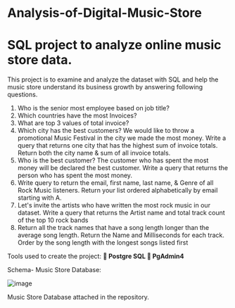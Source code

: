 # Analysis-of-Digital-Music-Store

# SQL project to analyze online music store data. 
This project is to examine and analyze the dataset with SQL and help the music store understand its business growth by answering following questions.

1. Who is the senior most employee based on job title?
2. Which countries have the most Invoices?
3. What are top 3 values of total invoice?
4. Which city has the best customers? We would like to throw a promotional Music Festival in the city we made the most money. Write a query that returns one city that has the highest sum of invoice totals. Return both the city name & sum of all invoice totals.
5. Who is the best customer? The customer who has spent the most money will be declared the best customer. Write a query that returns the person who has spent the most money.
6. Write query to return the email, first name, last name, & Genre of all Rock Music listeners. Return your list ordered alphabetically by email starting with A.
7. Let's invite the artists who have written the most rock music in our dataset. Write a query that returns the Artist name and total track count of the top 10 rock bands
8. Return all the track names that have a song length longer than the average song length. Return the Name and Milliseconds for each track. Order by the song length with the longest songs listed first

Tools used to create the project:
**	Postgre SQL
	PgAdmin4**

Schema- Music Store Database:

![image](https://github.com/kajalgoyal707/Analysis-of-Digital-Music-Store/assets/79365011/aa48c55b-e7b1-4622-b8a0-5c5a3c8cb12a)

Music Store Database attached in the repository.
